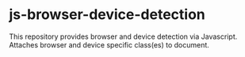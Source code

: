 # js-browser-device-detection
This repository provides browser and device detection via Javascript. Attaches browser and device specific class(es) to document.
